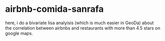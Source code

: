# airbnb-comida-sanrafa
here, i do a bivariate lisa analyisis (which is much easier in GeoDa) about the correlation between airbnbs and restaurants with more than 4.5 stars on google maps. 

